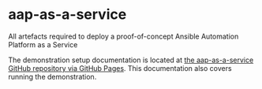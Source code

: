 # aap-as-a-service
All artefacts required to deploy a proof-of-concept Ansible Automation Platform as a Service

The demonstration setup documentation is located at [the aap-as-a-service GitHub repository via GitHub Pages](https://ahussey-redhat.github.io/aap-as-a-service/).
This documentation also covers running the demonstration.